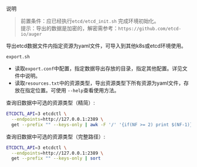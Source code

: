 说明  
> 前置条件：应已经执行`etcd/etcd_init.sh` 完成环境初始化。  
> 提示：导出的数据是加密的，解密需参考：`https://github.com/etcd-io/auger`

导出etcd数据文件内指定资源为yaml文件，可导入到其他k8s或etcd环境使用。  

`export.sh`
- 读取`export.conf`中配置，指定数据导出存放的目录，指定其他配置。详见文件中说明。  
- 读取`resources.txt`中的资源类型，导出资源类型下所有资源为yaml文件，存放在指定位置。可使用 `--help`查看使用方法。

查询旧数据中可选的资源类型（精简）:  
```bash
ETCDCTL_API=3 etcdctl \
  --endpoints=http://127.0.0.1:2389 \
  get --prefix "" --keys-only | awk -F '/' '{if(NF >= 2) print $(NF-1)}' | sort | uniq -c
```

查询旧数据中可选的资源类型（完整路径）: 
```bash
ETCDCTL_API=3 etcdctl \
  --endpoints=http://127.0.0.1:2389 \
  get --prefix "" --keys-only | sort
```

